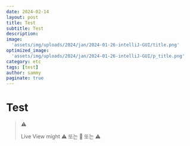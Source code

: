 ```yaml
---
date: 2024-02-14
layout: post
title: Test
subtitle: Test
description: 
image: 
  'assets/img/uploads/2024/jan/2024-01-26-intelliJ-GUI/title.png'
optimized_image:    
  'assets/img/uploads/2024/jan/2024-01-26-intelliJ-GUI/p_title.png'
category: etc
tags: [test]
author: sammy
paginate: true
---
```


# Test
> **⚠️**
> 
>Live View might 
:warning: 또는 &#x1F6A8; 또는 &#9888;

